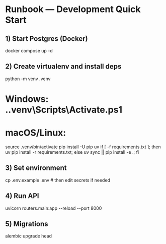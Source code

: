# Runbook — Development Quick Start

## 1) Start Postgres (Docker)
docker compose up -d

## 2) Create virtualenv and install deps
python -m venv .venv
# Windows: .\.venv\Scripts\Activate.ps1
# macOS/Linux:
source .venv/bin/activate
pip install -U pip uv
if [ -f requirements.txt ]; then uv pip install -r requirements.txt; else uv sync || pip install -e .; fi

## 3) Set environment
cp .env.example .env  # then edit secrets if needed

## 4) Run API
uvicorn routers.main:app --reload --port 8000

## 5) Migrations
alembic upgrade head
